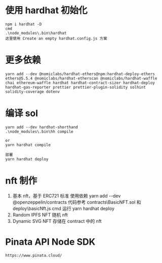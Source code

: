# 使用 hardhat 初始化

```
npm i hardhat -D
cmd
.\node_modules\.bin\hardhat
这里使用 Create an empty hardhat.config.js 方案
```

# 更多依赖

```
yarn add --dev @nomiclabs/hardhat-ethers@npm:hardhat-deploy-ethers ethers@5.5.4 @nomiclabs/hardhat-etherscan @nomiclabs/hardhat-waffle chai ethereum-waffle hardhat hardhat-contract-sizer hardhat-deploy hardhat-gas-reporter prettier prettier-plugin-solidity solhint solidity-coverage dotenv
```

# 编译 sol

```
yarn add --dev hardhat-shorthand
.\node_modules\.bin\hh compile

or
yarn hardhat compile

部署
yarn hardhat deploy
```

# nft 制作

1. 基本 nft，基于 ERC721 标准
   使用依赖 yarn add --dev @openzeppelin/contracts
   代码参考 contracts\BasicNFT.sol 和 deploy\basicNft.js
   cmd 运行 yarn hardhat deploy
2. Random IPFS NFT
   随机 nft
3. Dynamic SVG NFT
   存储在 contract 中的 nft

# Pinata API Node SDK

```
https://www.pinata.cloud/
```

